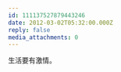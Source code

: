 ```yaml
---
id: 111137527879443246
date: 2012-03-02T05:32:00.000Z
reply: false
media_attachments: 0
---
```


生活要有激情。 ​​​​

